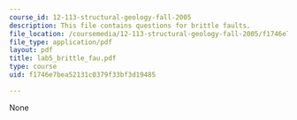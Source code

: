 ```yaml
---
course_id: 12-113-structural-geology-fall-2005
description: This file contains questions for brittle faults.
file_location: /coursemedia/12-113-structural-geology-fall-2005/f1746e7bea52131c0379f33bf3d19485_lab5_brittle_fau.pdf
file_type: application/pdf
layout: pdf
title: lab5_brittle_fau.pdf
type: course
uid: f1746e7bea52131c0379f33bf3d19485

---
```

None